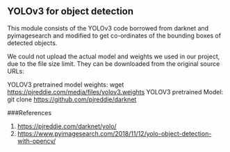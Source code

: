 ## YOLOv3 for object detection

This module consists of the YOLOv3 code borrowed from darknet and pyimagesearch and modified to get co-ordinates of the bounding boxes of detected objects. 

We could not upload the actual model and weights we used in our project, due to the file size limit. They can be downloaded from the original source URLs:

YOLOV3 pretrained model weights: wget https://pjreddie.com/media/files/yolov3.weights
YOLOV3 pretrained Model: git clone https://github.com/pjreddie/darknet

###References
1. https://pjreddie.com/darknet/yolo/
2. https://www.pyimagesearch.com/2018/11/12/yolo-object-detection-with-opencv/

